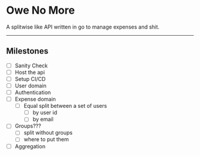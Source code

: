 # Owe No More

A splitwise like API written in go to manage expenses and shit.

---

## Milestones

- [ ] Sanity Check
- [ ] Host the api
- [ ] Setup CI/CD
- [ ] User domain
- [ ] Authentication
- [ ] Expense domain
  - [ ] Equal split between a set of users
    - [ ] by user id
    - [ ] by email
- [ ] Groups???
  - [ ] split without groups
  - [ ] where to put them
- [ ] Aggregation
